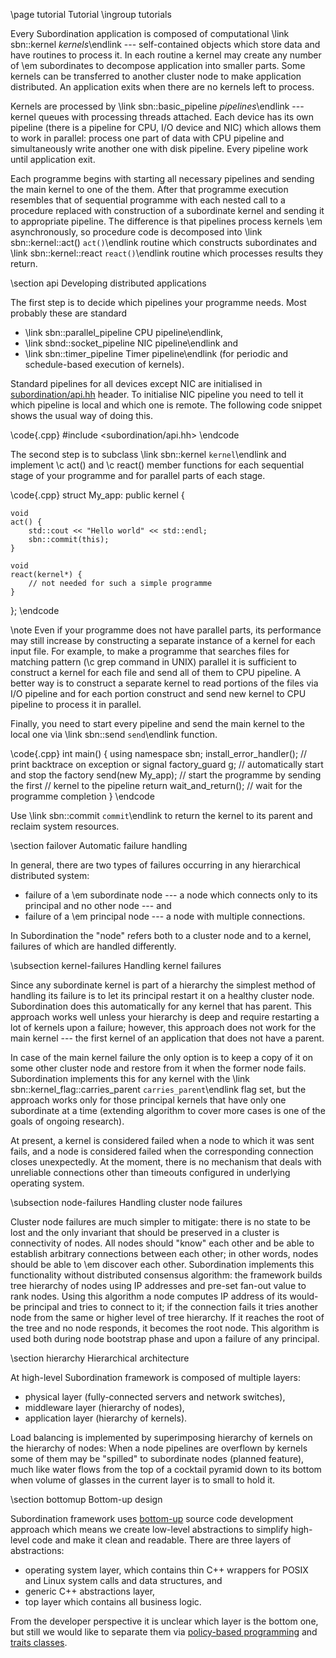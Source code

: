 \page tutorial Tutorial
\ingroup tutorials

Every Subordination application is composed of computational \link sbn::kernel <em>
kernels</em>\endlink --- self-contained objects which store data and have routines
to process it. In each routine a kernel may create any number of \em
subordinates to decompose application into smaller parts. Some kernels can be
transferred to another cluster node to make application distributed. An
application exits when there are no kernels left to process.

Kernels are processed by \link sbn::basic_pipeline <em>pipelines</em>\endlink
--- kernel queues with processing threads attached. Each device has its own
pipeline (there is a pipeline for CPU, I/O device and NIC) which allows them to work
in parallel: process one part of data with CPU pipeline and simultaneously write
another one with disk pipeline. Every pipeline work until application exit.

Each programme begins with starting all necessary pipelines and sending the
main kernel to one of the them. After that programme execution resembles that
of sequential programme with each nested call to a procedure replaced with
construction of a subordinate kernel and sending it to appropriate pipeline.
The difference is that pipelines process kernels \em asynchronously, so
procedure code is decomposed into \link sbn::kernel::act()
<code>act()</code>\endlink routine which constructs subordinates and \link
sbn::kernel::react <code>react()</code>\endlink routine which
processes results they return.

\section api Developing distributed applications

The first step is to decide which pipelines your programme needs. Most probably
these are standard
- \link sbn::parallel_pipeline CPU pipeline\endlink,
- \link sbnd::socket_pipeline NIC pipeline\endlink and
- \link sbn::timer_pipeline Timer pipeline\endlink (for periodic and
  schedule-based execution of kernels).

Standard pipelines for all devices except NIC are initialised in <a
href="/files/api.hh.html">subordination/api.hh</a> header. To
initialise NIC pipeline you need to tell it which pipeline is local and which
one is remote. The following code snippet shows the usual way of doing this.

\code{.cpp}
#include <subordination/api.hh>
\endcode

The second step is to subclass \link sbn::kernel <code>kernel</code>\endlink
and implement \c act() and \c react() member functions for each sequential
stage of your programme and for parallel parts of each stage.

\code{.cpp}
struct My_app: public kernel {

    void
    act() {
        std::cout << "Hello world" << std::endl;
        sbn::commit(this);
    }

    void
    react(kernel*) {
        // not needed for such a simple programme
    }

};
\endcode

\note Even if your programme does not have parallel parts, its performance may
still increase by constructing a separate instance of a kernel for each input
file. For example, to make a programme that searches files for matching pattern
(\c grep command in UNIX) parallel it is sufficient to construct a kernel for
each file and send all of them to CPU pipeline. A better way is to construct a
separate kernel to read portions of the files via I/O pipeline and for each
portion construct and send new kernel to CPU pipeline to process it in
parallel.

Finally, you need to start every pipeline and send the main kernel to the local
one via \link sbn::send <code>send</code>\endlink function.

\code{.cpp}
int main() {
    using namespace sbn;
    install_error_handler();  // print backtrace on exception or signal
    factory_guard g;          // automatically start and stop the factory
    send(new My_app);         // start the programme by sending the first
                              // kernel to the pipeline
    return wait_and_return(); // wait for the programme completion
}
\endcode

Use \link sbn::commit <code>commit</code>\endlink to return the kernel to its
parent and reclaim system resources.

\section failover Automatic failure handling

In general, there are two types of failures occurring in any hierarchical
distributed system:

- failure of a \em subordinate node --- a node which connects only to its
  principal and no other node --- and
- failure of a \em principal node --- a node with multiple connections.

In Subordination the "node" refers both to a cluster node and to a kernel, failures
of which are handled differently.

\subsection kernel-failures Handling kernel failures

Since any subordinate kernel is part of a hierarchy the simplest method of
handling its failure is to let its principal restart it on a healthy cluster
node. Subordination does this automatically for any kernel that has parent. This
approach works well unless your hierarchy is deep and require restarting a lot
of kernels upon a failure; however, this approach does not work for the main
kernel --- the first kernel of an application that does not have a parent.

In case of the main kernel failure the only option is to keep a copy of it on
some other cluster node and restore from it when the former node fails.
Subordination implements this for any kernel with the \link
sbn::kernel_flag::carries_parent <code>carries_parent</code>\endlink flag set,
but the approach works only for those principal kernels that have only one
subordinate at a time (extending algorithm to cover more cases is one of the
goals of ongoing research).

At present, a kernel is considered failed when a node to which it was sent
fails, and a node is considered failed when the corresponding connection closes
unexpectedly. At the moment, there is no mechanism that deals with unreliable
connections other than timeouts configured in underlying operating system.

\subsection node-failures Handling cluster node failures

Cluster node failures are much simpler to mitigate: there is no state to be
lost and the only invariant that should be preserved in a cluster is
connectivity of nodes. All nodes should "know" each other and be able to
establish arbitrary connections between each other; in other words, nodes
should be able to \em discover each other. Subordination implements this
functionality without distributed consensus algorithm: the framework builds tree
hierarchy of nodes using IP addresses and pre-set fan-out value to rank nodes.
Using this algorithm a node computes IP address of its would-be principal and
tries to connect to it; if the connection fails it tries another node from the
same or higher level of tree hierarchy. If it reaches the root of the tree and no
node responds, it becomes the root node. This algorithm is used both during node
bootstrap phase and upon a failure of any principal.

\section hierarchy Hierarchical architecture

At high-level Subordination framework is composed of multiple layers:

- physical layer (fully-connected servers and network switches),
- middleware layer (hierarchy of nodes),
- application layer (hierarchy of kernels).

Load balancing is implemented by superimposing hierarchy of kernels on the
hierarchy of nodes: When a node pipelines are overflown by kernels some of them
may be "spilled" to subordinate nodes (planned feature), much like water flows
from the top of a cocktail pyramid down to its bottom when volume of glasses
in the current layer is to small to hold it.

\section bottomup Bottom-up design

Subordination framework uses [bottom-up](http://www.paulgraham.com/progbot.html)
source code development approach which means we create low-level abstractions
to simplify high-level code and make it clean and readable. There are three
layers of abstractions:

- operating system layer, which contains thin C++ wrappers
  for POSIX and Linux system calls and data structures, and
- generic C++ abstractions layer,
- top layer which contains all business logic.

From the developer perspective it is unclear which layer is the bottom one, but
still we would like to separate them via
<a href="https://erdani.com/publications/xp2000.pdf">policy-based programming</a>
and <a href="http://erdani.com/publications/traits.html">traits classes</a>.
